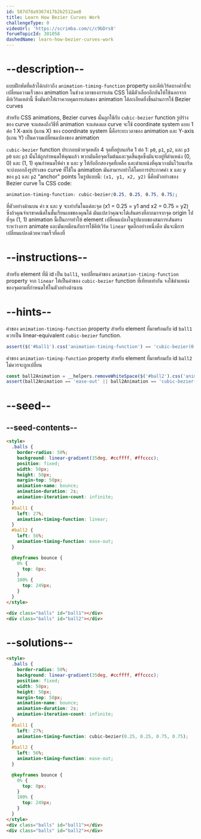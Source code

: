 ```yaml
---
id: 587d78a9367417b2b2512ae8
title: Learn How Bezier Curves Work
challengeType: 0
videoUrl: 'https://scrimba.com/c/c9bDrs8'
forumTopicId: 301058
dashedName: learn-how-bezier-curves-work
---
```


# --description--

แบบฝึกหัดที่แล้วได้กล่าวถึง `animation-timing-function` property และคีย์เวิร์ดบางคำที่จะเปลี่ยนความเร็วของ animation ในช่วงเวลาของการเล่น
CSS ได้มีตัวเลือกอีกอันให้ใช้นอกจากคีย์เวิร์ดเหล่านี้ ซึ่งมันทำให้เราควบคุมการเล่นของ animation ได้ละเอียดยิ่งขึ้นผ่านการใช้ Bezier curves

สำหรับ CSS animations, Bezier curves นั้นถูกใช้กับ `cubic-bezier` function
รูปร่างของ curve จะแสดงถึงวิธีที่ animation จะแสดงผล
curve จะใช้ coordinate system แบบ 1 ต่อ 1
X-axis (แกน X) ของ coordinate system นี้คือระยะเวลาของ animation และ Y-axis (แกน Y) เป็นความเปลี่ยนแปลงของ animation

`cubic-bezier` function ประกอบด้วยจุดหลัก 4 จุดที่อยู่บนกริด 1 ต่อ 1: `p0`, `p1`, `p2`, และ `p3`
`p0` และ `p3` นั้นได้ถูกกำหนดให้คุณแล้ว พวกมันคือจุดเริ่มต้นและจุดสิ้นสุดซึ่งมันจะอยู่ที่ตำแหน่ง (0, 0) และ (1, 1)
คุณกำหนดให้ค่า x และ y ให้กับอีกสองจุดที่เหลือ และตำแหน่งที่คุณวางมันไว้บนกริดจะบ่งบอกถึงรูปร่างขอ curve ที่ใช้ใน animation
มันสามารถทำได้โดยการประกาศค่า x และ y ของ `p1` และ `p2` "anchor" points ในรูปแบบนี้: `(x1, y1, x2, y2)`
นี่คือตัวอย่างของ Bezier curve ใน CSS code:

```css
animation-timing-function: cubic-bezier(0.25, 0.25, 0.75, 0.75);
```

ที่ตัวอย่างด้านบน ค่า x และ y จะเท่ากันในแต่ละจุด (x1 = 0.25 = y1 and x2 = 0.75 = y2) ซึ่งถ้าคุณจำเรขาคณิตในชั้นเรียนเลขของคุณได้ มันแปลว่าคุณจะได้เส้นตรงที่ลากมาจากจุด origin ไปที่จุด (1, 1)
animation นี้เป็นการทำให้ element เปลี่ยนแปลงในรูปแบบของสมการเส้นตรงระหว่างการ animate และมันเหมือนกับการใช้คีย์เวิร์ด `linear`
พูดอีกอย่างหนึ่งคือ มันจะมีการเปลี่ยนแปลงด้วยความเร็วที่คงที่

# --instructions--

สำหรับ element ที่มี id เป็น `ball1`, จงเปลี่ยนค่าของ `animation-timing-function` property จาก `linear` ให้เป็นค่าของ `cubic-bezier` function ที่เทียบเท่ากัน
จงใช้ตำแหน่งของจุดตามที่กำหนดให้ในตัวอย่างด้านบน

# --hints--

ค่าของ `animation-timing-function` property สำหรับ element ที่มาพร้อมกับ id `ball1` ควรเป็น linear-equivalent `cubic-bezier` function.

```js
assert($('#ball1').css('animation-timing-function') == 'cubic-bezier(0.25, 0.25, 0.75, 0.75)');
```

ค่าของ `animation-timing-function` property สำหรับ element ที่มาพร้อมกับ id `ball2` ไม่ควรจะถูกเปลี่ยน

```js
const ball2Animation = __helpers.removeWhiteSpace($('#ball2').css('animation-timing-function'));
assert(ball2Animation == 'ease-out' || ball2Animation == 'cubic-bezier(0,0,0.58,1)');
```

# --seed--

## --seed-contents--

```html
<style>
  .balls {
    border-radius: 50%;
    background: linear-gradient(35deg, #ccffff, #ffcccc);
    position: fixed;
    width: 50px;
    height: 50px;
    margin-top: 50px;
    animation-name: bounce;
    animation-duration: 2s;
    animation-iteration-count: infinite;
  }
  #ball1 {
    left: 27%;
    animation-timing-function: linear;
  }
  #ball2 {
    left: 56%;
    animation-timing-function: ease-out;
  }

  @keyframes bounce {
    0% {
      top: 0px;
    }
    100% {
      top: 249px;
    }
  }
</style>

<div class="balls" id="ball1"></div>
<div class="balls" id="ball2"></div>
```

# --solutions--

```html
<style>
  .balls {
    border-radius: 50%;
    background: linear-gradient(35deg, #ccffff, #ffcccc);
    position: fixed;
    width: 50px;
    height: 50px;
    margin-top: 50px;
    animation-name: bounce;
    animation-duration: 2s;
    animation-iteration-count: infinite;
  }
  #ball1 {
    left: 27%;
    animation-timing-function: cubic-bezier(0.25, 0.25, 0.75, 0.75);
  }
  #ball2 {
    left: 56%;
    animation-timing-function: ease-out;
  }

  @keyframes bounce {
    0% {
      top: 0px;
    }
    100% {
      top: 249px;
    }
  }
</style>
<div class="balls" id="ball1"></div>
<div class="balls" id="ball2"></div>
```
